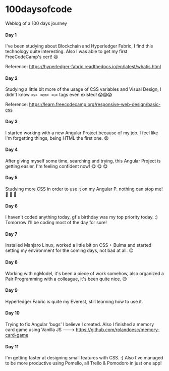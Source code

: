 # 100daysofcode
Weblog of a 100 days journey

#### Day 1 ####

I've been studying about Blockchain and Hyperledger Fabric, I find this technology quite interesting. Also I was able to get my first FreeCodeCamp's cert! 😃

Reference: https://hyperledger-fabric.readthedocs.io/en/latest/whatis.html


#### Day 2 ####

Studying a little bit more of the usage of CSS variables and Visual Design, I didn't know `<s> <em> <u>` tags even existed! 😱😱😱

Reference: https://learn.freecodecamp.org/responsive-web-design/basic-css


#### Day 3 ####

I started working with a new Angular Project because of my job. I feel like I'm forgetting things, being HTML the first one. 😫

#### Day 4 ####

After giving myself some time, searching and trying, this Angular Project is getting easier, I'm feeling confident now! 😋 😋 😋

#### Day 5 ####

Studying more CSS in order to use it on my Angular P. nothing can stop me! 💪 💪 💪

#### Day 6 ####

I haven't coded anything today, gf's birthday was my top priority today. :) Tomorrow I'll be coding most of the day for sure! 

#### Day 7 ####

Installed Manjaro Linux, worked a little bit on CSS + Bulma and started setting my environment for the coming days, not bad at all. 😉


#### Day 8 ####

Working with ngModel, it's been a piece of work somehow, also organized a Pair Programming with a colleague, it's been quite nice. 😉


#### Day 9 ####

Hyperledger Fabric is quite my Everest, still learning how to use it.


#### Day 10 ####

Trying to fix Angular 'bugs' I believe I created. Also I finished a memory card game using Vanilla JS ---> https://github.com/rolandoesc/memory-card-game

#### Day 11 ####

I'm getting faster at designing small features with CSS. :) Also I've managed to be more productive using Pomello, all Trello & Pomodoro in just one app!
